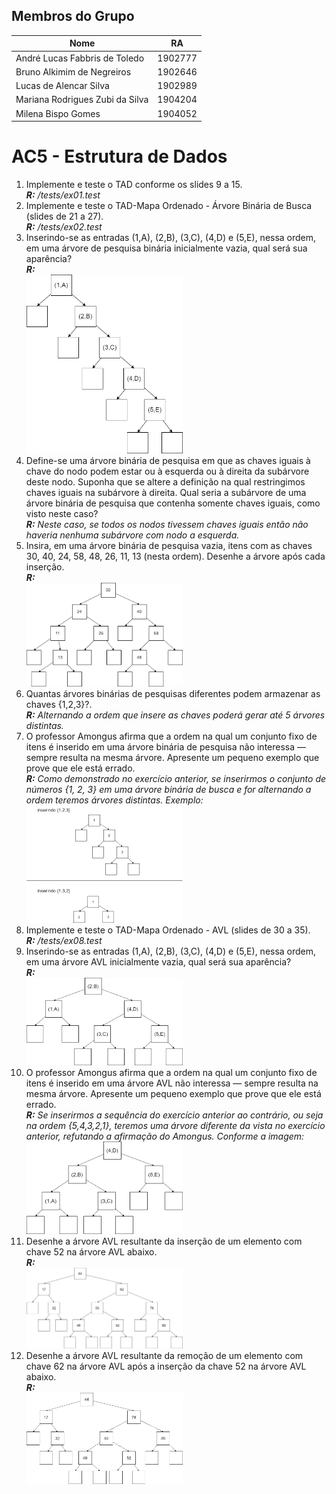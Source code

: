 ## Membros do Grupo   

| Nome                            | RA |
|--------------------------------|--------- |
| André Lucas Fabbris de Toledo   | 1902777 |
| Bruno Alkimim de Negreiros      | 1902646 |
| Lucas de Alencar Silva          | 1902989 |
| Mariana Rodrigues Zubi da Silva | 1904204 |
| Milena Bispo Gomes              | 1904052 |
    
# AC5 - Estrutura de Dados
1. Implemente e teste o TAD conforme os slides 9 a 15.<br>***R:** /tests/ex01.test*
2. Implemente e teste o TAD-Mapa Ordenado - Árvore Binária de Busca (slides de
21 a 27).<br>***R:** /tests/ex02.test*
3. Inserindo-se as entradas (1,A), (2,B), (3,C), (4,D) e (5,E), nessa ordem, em uma
árvore de pesquisa binária inicialmente vazia, qual será sua aparência?<br>***R:***<br><img src="https://github.com/AnBruLuMaMi/ed-ac5/blob/main/imgs/ex3.png" alt="drawing" width="250"/> 
4. Define-se uma árvore binária de pesquisa em que as chaves iguais à chave do
nodo podem estar ou à esquerda ou à direita da subárvore deste nodo. Suponha
que se altere a definição na qual restringimos chaves iguais na subárvore à
direita. Qual seria a subárvore de uma árvore binária de pesquisa que contenha
somente chaves iguais, como visto neste caso?<br>***R:** Neste caso, se todos os nodos tivessem chaves iguais então não haveria nenhuma subárvore com nodo a esquerda.*
5. Insira, em uma árvore binária de pesquisa vazia, itens com as chaves 30, 40, 24,
58, 48, 26, 11, 13 (nesta ordem). Desenhe a árvore após cada inserção.<br>***R:***<br><img src="https://github.com/AnBruLuMaMi/ed-ac5/blob/main/imgs/ex5.png" alt="drawing" width="250"/> 
6. Quantas árvores binárias de pesquisas diferentes podem armazenar as chaves
{1,2,3}?.<br>***R:** Alternando a ordem que insere as chaves poderá gerar até 5 árvores distintas.*
7. O professor Amongus afirma que a ordem na qual um conjunto fixo de itens é
inserido em uma árvore binária de pesquisa não interessa — sempre resulta na
mesma árvore. Apresente um pequeno exemplo que prove que ele está errado.<br>***R:** Como demonstrado no exercício anterior, se inserirmos o conjunto de números {1, 2, 3} em uma árvore binária de busca e for alternando a ordem teremos árvores distintas. Exemplo:* <br><img src="https://github.com/AnBruLuMaMi/ed-ac5/blob/main/imgs/ex7.png" alt="drawing" width="250"/> 
8. Implemente e teste o TAD-Mapa Ordenado - AVL (slides de 30 a 35).<br>***R:** /tests/ex08.test*
9. Inserindo-se as entradas (1,A), (2,B), (3,C), (4,D) e (5,E), nessa ordem, em
uma árvore AVL inicialmente vazia, qual será sua aparência?<br>***R:***<br><img src="https://github.com/AnBruLuMaMi/ed-ac5/blob/main/imgs/ex9.png" alt="drawing" width="250"/> 
10. O professor Amongus afirma que a ordem na qual um conjunto fixo de itens é
inserido em uma árvore AVL não interessa — sempre resulta na mesma árvore.
Apresente um pequeno exemplo que prove que ele está errado.<br>***R:** Se inserirmos a sequência do exercício anterior ao contrário, ou seja na ordem {5,4,3,2,1}, teremos uma árvore diferente da vista no exercício anterior, refutando a afirmação do Amongus. Conforme a imagem:* <br><img src="https://github.com/AnBruLuMaMi/ed-ac5/blob/main/imgs/ex10.png" alt="drawing" width="250"/> 
11. Desenhe a árvore AVL resultante da inserção de um elemento com chave 52 na
árvore AVL abaixo.<br>***R:***<br><img src="https://github.com/AnBruLuMaMi/ed-ac5/blob/main/imgs/ex11.png" alt="drawing" width="250"/> 
12. Desenhe a árvore AVL resultante da remoção de um elemento com chave 62 na
árvore AVL após a inserção da chave 52 na árvore AVL abaixo.<br>***R:***<br><img src="https://github.com/AnBruLuMaMi/ed-ac5/blob/main/imgs/ex12.png" alt="drawing" width="250"/> 

